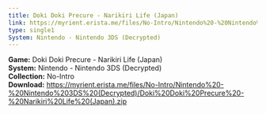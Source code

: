 ```yaml
---
title: Doki Doki Precure - Narikiri Life (Japan)
link: https://myrient.erista.me/files/No-Intro/Nintendo%20-%20Nintendo%203DS%20(Decrypted)/Doki%20Doki%20Precure%20-%20Narikiri%20Life%20(Japan).zip
type: single1
System: Nintendo - Nintendo 3DS (Decrypted)
---
```

<b>Game:</b> Doki Doki Precure - Narikiri Life (Japan)<br>
<b>System:</b> Nintendo - Nintendo 3DS (Decrypted)<br>
<b>Collection:</b> No-Intro<br>
<b>Download:</b> https://myrient.erista.me/files/No-Intro/Nintendo%20-%20Nintendo%203DS%20(Decrypted)/Doki%20Doki%20Precure%20-%20Narikiri%20Life%20(Japan).zip